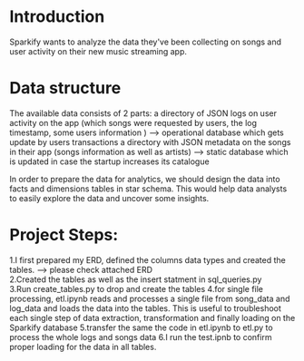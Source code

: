 # Introduction
Sparkify wants to analyze the data they've been collecting on songs and user activity on their new music streaming app.

# Data structure
The available data consists of 2 parts:
a directory of JSON logs on user activity on the app (which songs were requested by users, the log timestamp, some users information ) --> operational database which gets update by users transactions
a directory with JSON metadata on the songs in their app (songs information as well as artists) --> static database which is updated in case the startup increases its catalogue


In order to prepare the data for analytics, we should design the data into facts and dimensions tables in star schema. This would help data analysts to easily explore the data and uncover some insights.

# Project Steps:
1.I first prepared my ERD, defined the columns data types and created the tables. --> please check attached ERD <br />
2.Created the tables as well as the insert statment in sql_queries.py <br />
3.Run create_tables.py to drop and create the tables
4.for single file processing, etl.ipynb reads and processes a single file from song_data and log_data and loads the data into the tables. This is useful to troubleshoot each single step of data extraction, transformation and finally loading on the Sparkify database
5.transfer the same the code in etl.ipynb to etl.py to process the whole logs and songs data
6.I run the test.ipnb to confirm proper loading for the data in all tables.
